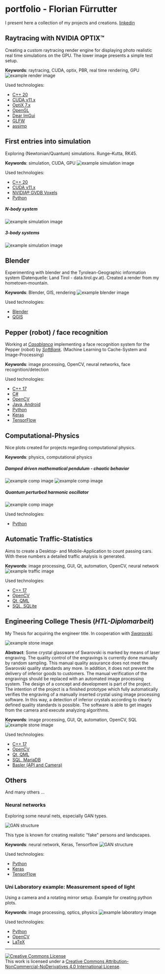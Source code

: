 # portfolio - Florian Fürrutter
I present here a collection of my projects and creations. [linkedin](https://www.linkedin.com/in/florian-f%C3%BCrrutter-a4b7b2142/)

## Raytracing with NVIDIA OPTIX™
Creating a custom raytracing render engine for displaying photo realistic real time simulations on the GPU. The lower image presents a simple test setup.

**Keywords**: raytracing, CUDA, optix, PBR, real time rendering, GPU
![example render image](/img/ray_tracing0.PNG)

Used technologies:
- [C++ 20](https://isocpp.org/)
- [CUDA v11.x](https://developer.nvidia.com/cuda-zone)
- [OptiX 7.x](https://developer.nvidia.com/optix)
- [OpenGL](https://www.opengl.org/)
- [Dear ImGui](https://github.com/ocornut/imgui)
- [GLFW](https://github.com/glfw/glfw)
- [assimp](https://github.com/assimp/assimp)

## First entries into simulation
Exploring (Newtonian/Quantum) simulations. Runge–Kutta, RK45.

**Keywords**: simulation, CUDA, GPU
![example simulation image](/img/sim1.PNG)

Used technologies:
- [C++ 20](https://isocpp.org/)
- [CUDA v11.x](https://developer.nvidia.com/cuda-zone)
- [NVIDIA® GVDB Voxels](https://github.com/NVIDIA/gvdb-voxels)
- [Python](https://www.python.org/)

##### N-body system
![example simulation image](/img/sim2.png)

##### 3-body systems
![example simulation image](/img/sim3.png)

## Blender
Experimenting with blender and the Tyrolean-Geographic information system (Datenquelle: Land Tirol - data.tirol.gv.at). Created a render from my hometown-mountain.

**Keywords**: Blender, GIS, rendering
![example blender image](/img/blender_gis0.png)

Used technologies:
- [Blender](https://www.blender.org/)
- [QGIS](https://www.qgis.org/de/site/index.html)


## Pepper (robot) / face recognition
Working at [*Casablanca*](https://www.casablanca.at/) implementing a face recognition system for the Pepper (robot) by [*SoftBank*](https://group.softbank/en). (Machine Learning to Cache-System and Image-Processing)

**Keywords**: image processing, OpenCV, neural networks, face recognition/detection

Used technologies:
- [C++ 17](https://isocpp.org/)
- [C#](https://docs.microsoft.com/en-us/dotnet/csharp/)
- [OpenCV](https://github.com/opencv/opencv)
- [Java, Android](https://www.java.com/)
- [Python](https://www.python.org/)
- [Keras](https://keras.io/)
- [TensorFlow](https://www.tensorflow.org/)

## Computational-Physics
Nice plots created for projects regarding computational physics.

**Keywords**: physics, computational physics

##### Damped driven mathematical pendulum - chaotic behavior
![example comp image](/img/comp0.png)
![example comp image](/img/comp2.png)

##### Quantum perturbed harmonic oscillator
![example comp image](/img/comp1.png)

Used technologies:
- [Python](https://www.python.org/)

## Automatic Traffic-Statistics 
Aims to create a Desktop- and Mobile-Application to count passing cars. With these numbers a detailed traffic analysis is generated.

**Keywords**: image processing, GUI, Qt, automation, OpenCV, neural network
![example traffic image](/img/traffic_stat0.png)

Used technologies:
- [C++ 17](https://isocpp.org/)
- [OpenCV](https://github.com/opencv/opencv)
- [Qt, QML](https://www.qt.io/)
- [SQL, SQLite](https://www.sqlite.org/index.html)

## Engineering College Thesis (*HTL-Diplomarbeit*)
My Thesis for acquiring the engineer title. In cooperation with [*Swarovski*](https://www.swarovski.com). 

![example stone image](/img/htl_thesis1.jpg)

**Abstract**:
Some crystal glassware of Swarovski is marked by means of laser engraving. The 
quality control of the engravings is currently done manually by random sampling. This manual quality assurance does not meet the Swarovski quality standards any more. In addition, it does not prevent the delivery of inferior goods to customers. 
The manual verification of the engravings should be replaced with an automated image processing system. The design of a concept and development is part of the project. The intention of the project is a finished prototype which fully automatically verifies the engraving of a manually inserted crystal using image processing software. In this way, a detection of inferior crystals according to clearly defined quality standards is possible. The software is able to get images from the camera and execute analyzing algorithms. 

**Keywords**: image processing, GUI, Qt, automation, OpenCV, SQL
![example stone image](/img/htl_thesis0.PNG)

Used technologies:
- [C++ 17](https://isocpp.org/)
- [OpenCV](https://github.com/opencv/opencv)
- [Qt, QML](https://www.qt.io/)
- [SQL, MariaDB](https://mariadb.org/)
- [Basler (API and Camera)](https://www.baslerweb.com/de/)


## Others
And many others ...

### Neural networks
Exploring some neural nets, especially GAN types. 

![GAN structure](/img/gan1.png)

This type is known for creating realistic "fake" persons and landscapes.

**Keywords**: neural network, Keras, Tensorflow
![GAN structure](/img/gan0.png)

Used technologies:
- [Python](https://www.python.org/)
- [Keras](https://keras.io/)
- [TensorFlow](https://www.tensorflow.org/)

### Uni Laboratory example: Measurement speed of light
Using a camera and a rotating mirror setup. Example for creating python plots.

**Keywords**: image processing, optics, physics
![example laboratory image](/img/lab0.png)

Used technologies:
- [Python](https://www.python.org/)
- [OpenCV](https://github.com/opencv/opencv)
- [LaTeX](https://www.latex-project.org/)

___
<a rel="license" href="http://creativecommons.org/licenses/by-nc-nd/4.0/"><img alt="Creative Commons License" style="border-width:0" src="https://i.creativecommons.org/l/by-nc-nd/4.0/88x31.png" /></a><br />This work is licensed under a <a rel="license" href="http://creativecommons.org/licenses/by-nc-nd/4.0/">Creative Commons Attribution-NonCommercial-NoDerivatives 4.0 International License</a>.
